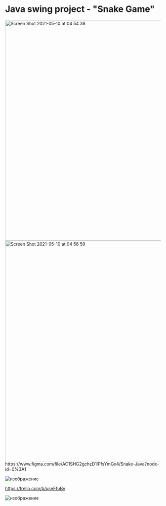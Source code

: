 # Java swing project - "Snake Game"

<img width="712" alt="Screen Shot 2021-05-10 at 04 54 38" src="https://user-images.githubusercontent.com/73548162/117589612-6bd9d180-b14c-11eb-9489-52adaeff6eee.png">
<img width="712" alt="Screen Shot 2021-05-10 at 04 56 59" src="https://user-images.githubusercontent.com/73548162/117589609-68dee100-b14c-11eb-88b0-a57f639dd5bd.png">
https://www.figma.com/file/AC1SHG2gchzD1lPfsYmGx4/Snake-Java?node-id=0%3A1

![изображение](https://user-images.githubusercontent.com/73548162/117598564-df3e0c00-b169-11eb-8028-8ca09c5dc8a8.png)

https://trello.com/b/useFfuBv

![изображение](https://user-images.githubusercontent.com/73548162/117598685-21ffe400-b16a-11eb-951b-87bd7111d209.png)

